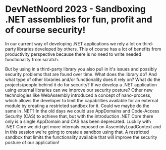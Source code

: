 # DevNetNoord 2023 - Sandboxing .NET assemblies for fun, profit and of course security!

In our current way of developing .NET applications we rely a lot on third-party libraries developed by others. This of course has a lot of benefits from productivity perspective because there is no need to write needed functionality from scratch.

But by using in a third-party library you also pull in it's issues and possibly security problems that are found over time. What does the library do? And what type of other libraries and/or functionality does it rely on? What do the projects/people behind it do for security?
If we develop a .NET application using external libraries can we improve our security posture? Other new technologies like WebAssembly introduced a concept of nano-process, which allows the developer to limit the capabilities available for an external module by creating a restricted sandbox for it. Could we maybe do the same in .NET? In the old days we could use AppDomains and Code-Access Security (CAS) to achieve that, but with the introduction .NET Core there only is a single AppDomain and CAS has been deprecated.
Luckily with .NET Core we did get more internals exposed on AssemblyLoadContext and in this session we're going to create a sandbox using that. A restricted sandbox that limits the functionality available that will improve the security posture of our application!


